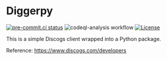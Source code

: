 # Diggerpy

[![pre-commit.ci status](https://results.pre-commit.ci/badge/github/SimCo92/DiggerPy/master.svg)](https://results.pre-commit.ci/latest/github/SimCo92/DiggerPy/master)
![codeql-analysis workflow](https://github.com/SimCo92/DiggerPy/actions/workflows/codeql-analysis.yaml/badge.svg)
[![License](https://img.shields.io/pypi/l/airflint)](https://github.com/simco/diggerpy/blob/master/LICENSE)

This is a simple Discogs client wrapped into a Python package.

Reference: https://www.discogs.com/developers
